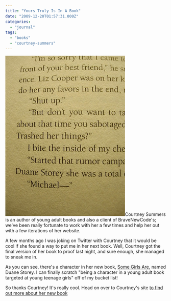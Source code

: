 ```yaml
---
title: "Yours Truly Is In A Book"
date: "2009-12-20T01:57:31.000Z"
categories: 
  - "journal"
tags: 
  - "books"
  - "courtney-summers"
---
```


![](images/4196227660_af82e022e9.jpg)Courtney Summers is an author of young adult books and also a client of BraveNewCode's; we've been really fortunate to work with her a few times and help her out with a few iterations of her website.

A few months ago I was joking on Twitter with Courtney that it would be cool if she found a way to put me in her next book. Well, Courtney got the final version of her book to proof last night, and sure enough, she managed to sneak me in.

As you can see, there's a character in her new book, [Some Girls Are](http://courtneysummers.ca/novels/some-girls-are/), named Duane Storey. I can finally scratch "being a character in a young adult book targeted at young teenage girls" off of my bucket list!

So thanks Courtney! It's really cool. Head on over to Courtney's site [to find out more about her new book](http://courtneysummers.ca/novels/some-girls-are/)
